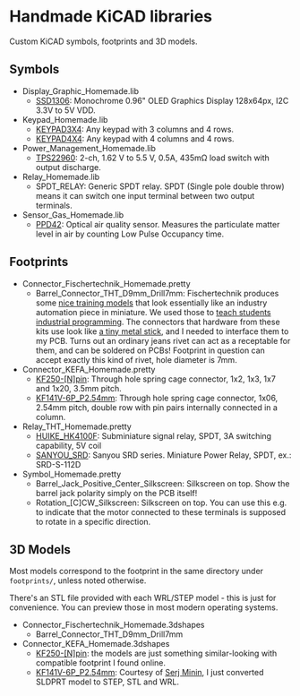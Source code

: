 ﻿# Handmade KiCAD libraries
Custom KiCAD symbols, footprints and 3D models.

## Symbols
* Display_Graphic_Homemade.lib
    * [SSD1306](https://cdn-shop.adafruit.com/datasheets/SSD1306.pdf): Monochrome 0.96" OLED Graphics Display 128x64px, I2C 3.3V to 5V VDD.
* Keypad_Homemade.lib
    * [KEYPAD3X4](https://media.digikey.com/pdf/Data%20Sheets/Adafruit%20PDFs/1824_Web.pdf): Any keypad with 3 columns and 4 rows.
    * [KEYPAD4X4](https://www.parallax.com/sites/default/files/downloads/27899-4x4-Matrix-Membrane-Keypad-v1.2.pdf): Any keypad with 4 columns and 4 rows.
* Power_Management_Homemade.lib
    * [TPS22960](http://www.ti.com/lit/ds/symlink/tps22960.pdf): 2-ch, 1.62 V to 5.5 V, 0.5A, 435mΩ load switch with output discharge.
* Relay_Homemade.lib
    * SPDT_RELAY: Generic SPDT relay. SPDT (Single pole double throw) means it can switch one input terminal 
    between two output terminals.
* Sensor_Gas_Homemade.lib
    * [PPD42](https://www.mouser.com/datasheet/2/744/Seeed_101020012-1217636.pdf): Optical air quality sensor. 
    Measures the particulate matter level in air by counting Low Pulse Occupancy time.

## Footprints
* Connector_Fischertechnik_Homemade.pretty
    * Barrel_Connector_THT_D9mm_Drill7mm: 
    Fischertechnik produces some [nice training models](https://www.fischertechnik.de/en/products/simulating/training-models)
    that look essentially like an industry automation piece in miniature.
    We used those to [teach students industrial programming](https://www.shortn0tes.com/2017/04/make-interface-board-to-connect.html).
    The connectors that hardware from these kits use look like
    [a tiny metal stick](https://content.ugfischer.com/cbfiles/fischer/Zulassungen/ft/37783-Mini-switch.pdf),
    and I needed to interface them to my PCB.
    Turns out an ordinary jeans rivet can act as a receptable
    for them, and can be soldered on PCBs! Footprint in question can accept
    exactly this kind of rivet, hole diameter is 7mm.
* Connector_KEFA_Homemade.pretty
    * [KF250-[N]pin](http://en.cnkefa.com/index.php?c=product&id=221): Through hole spring cage connector,
    1x2, 1x3, 1x7 and 1x20, 3.5mm pitch.
    * [KF141V-6P_P2.54mm](http://en.cnkefa.com/index.php?c=product&id=212): Through hole spring cage connector,
    1x06, 2.54mm pitch, double row with pin pairs internally connected in a column.
* Relay_THT_Homemade.pretty
    * [HUIKE_HK4100F](https://img.ozdisan.com/ETicaret_Dosya/445413_4369639.pdf):
    Subminiature signal relay, SPDT, 3A switching capability, 5V coil
    * [SANYOU_SRD](http://www.sanyourelay.ca/public/products/pdf/SRD.pdf):
    Sanyou SRD series. Miniature Power Relay, SPDT, ex.: SRD-S-112D
* Symbol_Homemade.pretty
    * Barrel_Jack_Positive_Center_Silkscreen: Silkscreen on top. Show the barrel jack polarity
    simply on the PCB itself! 
    * Rotation_[C]CW_Silkscreen: Silkscreen on top. You can use this e.g. to indicate that the motor connected
    to these terminals is supposed to rotate in a specific direction.

## 3D Models
Most models correspond to the footprint in the same directory under `footprints/`,
unless noted otherwise.

There's an STL file provided with each WRL/STEP model -
this is just for convenience. You can preview those in most modern
operating systems.

* Connector_Fischertechnik_Homemade.3dshapes
    * Barrel_Connector_THT_D9mm_Drill7mm
* Connector_KEFA_Homemade.3dshapes
    * [KF250-[N]pin](http://en.cnkefa.com/index.php?c=product&id=221): the models are just something similar-looking
    with compatible footprint I found online.
    * [KF141V-6P_P2.54mm](http://en.cnkefa.com/index.php?c=product&id=212): Courtesy of [Serj Minin](https://grabcad.com/library/pcb-spring-terminal-blocks-dg-141v-kf141v-2-54-1),
    I just converted SLDPRT model to STEP, STL and WRL.

